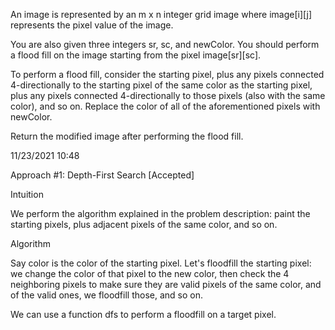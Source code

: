 An image is represented by an m x n integer grid image where image[i][j] represents the pixel value of the image.

You are also given three integers sr, sc, and newColor. You should perform a flood fill on the image starting from the pixel image[sr][sc].

To perform a flood fill, consider the starting pixel, plus any pixels connected 4-directionally to the starting pixel of the same color as the starting pixel, plus any pixels connected 4-directionally to those pixels (also with the same color), and so on. Replace the color of all of the aforementioned pixels with newColor.

Return the modified image after performing the flood fill.

11/23/2021 10:48

Approach #1: Depth-First Search [Accepted]

Intuition

We perform the algorithm explained in the problem description: paint the starting pixels, plus adjacent pixels of the same color, and so on.

Algorithm

Say color is the color of the starting pixel. Let's floodfill the starting pixel: we change the color of that pixel to the new color, then check the 4 neighboring pixels to make sure they are valid pixels of the same color, and of the valid ones, we floodfill those, and so on.

We can use a function dfs to perform a floodfill on a target pixel.

